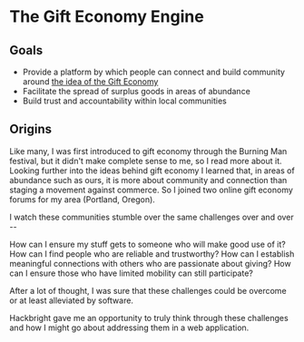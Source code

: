The Gift Economy Engine
=======================

Goals
-----

 - Provide a platform by which people can connect and build community around [the idea of the Gift Economy](http://en.wikipedia.org/wiki/Gift_economy)
 - Facilitate the spread of surplus goods in areas of abundance
 - Build trust and accountability within local communities
 
Origins
-------

Like many, I was first introduced to gift economy through the Burning Man festival, but it didn't make complete sense to me, so I read more about it. Looking further into the ideas behind gift economy I learned that, in areas of abundance such as ours, it is more about community and connection than staging a movement against commerce. So I joined two online gift economy forums for my area (Portland, Oregon).

I watch these communities stumble over the same challenges over and over -- 

  How can I ensure my stuff gets to someone who will make good use of it?
  How can I find people who are reliable and trustworthy?
  How can I establish meaningful connections with others who are passionate about giving?
  How can I ensure those who have limited mobility can still participate?

After a lot of thought, I was sure that these challenges could be overcome or at least alleviated by software.

Hackbright gave me an opportunity to truly think through these challenges and how I might go about addressing them in a web application.

